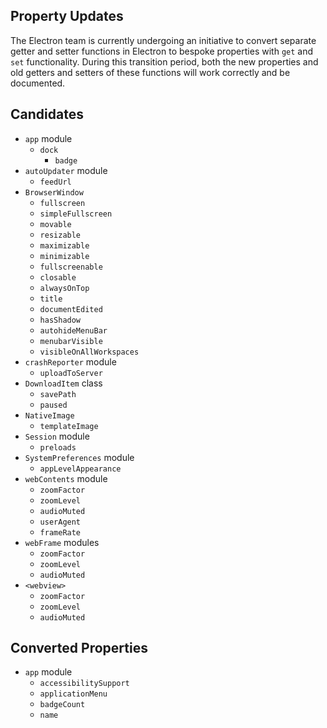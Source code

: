 ## Property Updates

The Electron team is currently undergoing an initiative to convert separate getter and setter functions in Electron to bespoke properties with `get` and `set` functionality. During this transition period, both the new properties and old getters and setters of these functions will work correctly and be documented.

## Candidates

* `app` module
  * `dock`
    * `badge`
* `autoUpdater` module
  * `feedUrl`
* `BrowserWindow`
  * `fullscreen`
  * `simpleFullscreen`
  * `movable`
  * `resizable`
  * `maximizable`
  * `minimizable`
  * `fullscreenable`
  * `closable`
  * `alwaysOnTop`
  * `title`
  * `documentEdited`
  * `hasShadow`
  * `autohideMenuBar`
  * `menubarVisible`
  * `visibleOnAllWorkspaces`
* `crashReporter` module
  * `uploadToServer`
* `DownloadItem` class
  * `savePath`
  * `paused`
* `NativeImage`
  * `templateImage`
* `Session` module
  * `preloads`
* `SystemPreferences` module
  * `appLevelAppearance`
* `webContents` module
  * `zoomFactor`
  * `zoomLevel`
  * `audioMuted`
  * `userAgent`
  * `frameRate`
* `webFrame` modules
  * `zoomFactor`
  * `zoomLevel`
  * `audioMuted`
* `<webview>`
  * `zoomFactor`
  * `zoomLevel`
  * `audioMuted`

## Converted Properties

* `app` module
  * `accessibilitySupport`
  * `applicationMenu`
  * `badgeCount`
  * `name`
